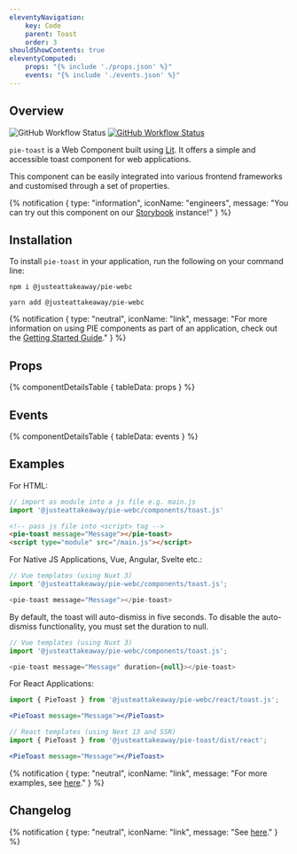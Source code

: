 ```yaml
---
eleventyNavigation:
    key: Code
    parent: Toast
    order: 3
shouldShowContents: true
eleventyComputed:
    props: "{% include './props.json' %}"
    events: "{% include './events.json' %}"
---
```


## Overview

<p>
  <a href="https://www.npmjs.com/@justeattakeaway/pie-toast" style="text-decoration: none">
    <img alt="GitHub Workflow Status" src="https://img.shields.io/npm/v/@justeattakeaway/pie-toast.svg?label=pie-toast">
  </a>

  <a href="https://www.npmjs.com/package/@justeattakeaway/pie-webc">
    <img alt="GitHub Workflow Status" src="https://img.shields.io/npm/v/@justeattakeaway/pie-webc.svg?label=pie-webc">
  </a>
</p>

`pie-toast` is a Web Component built using [Lit](https://lit.dev/). It offers a simple and accessible toast component for web applications.

This component can be easily integrated into various frontend frameworks and customised through a set of properties.

{% notification {
  type: "information",
  iconName: "engineers",
  message: "You can try out this component on our [Storybook](https://webc.pie.design/?path=/docs/toast) instance!"
} %}

## Installation

To install `pie-toast` in your application, run the following on your command line:

```shell
npm i @justeattakeaway/pie-webc
```

```shell
yarn add @justeattakeaway/pie-webc
```

{% notification {
  type: "neutral",
  iconName: "link",
  message: "For more information on using PIE components as part of an application, check out the [Getting Started Guide](https://github.com/justeattakeaway/pie/wiki/Getting-started-with-PIE-Web-Components)."
} %}

## Props

{% componentDetailsTable {
  tableData: props
} %}

## Events

{% componentDetailsTable {
  tableData: events
} %}

## Examples

For HTML:

```js
// import as module into a js file e.g. main.js
import '@justeattakeaway/pie-webc/components/toast.js'
```

```html
<!-- pass js file into <script> tag -->
<pie-toast message="Message"></pie-toast>
<script type="module" src="/main.js"></script>
```

For Native JS Applications, Vue, Angular, Svelte etc.:

```js
// Vue templates (using Nuxt 3)
import '@justeattakeaway/pie-webc/components/toast.js';

<pie-toast message="Message"></pie-toast>
```

By default, the toast will auto-dismiss in five seconds. To disable the auto-dismiss functionality, you must set the duration to null.

```js
// Vue templates (using Nuxt 3)
import '@justeattakeaway/pie-webc/components/toast.js';

<pie-toast message="Message" duration={null}></pie-toast>
```

For React Applications:

```jsx
import { PieToast } from '@justeattakeaway/pie-webc/react/toast.js';

<PieToast message="Message"></PieToast>
```

```jsx
// React templates (using Next 13 and SSR)
import { PieToast } from '@justeattakeaway/pie-toast/dist/react';

<PieToast message="Message"></PieToast>
```

{% notification {
  type: "neutral",
  iconName: "link",
  message: "For more examples, see [here](https://github.com/justeattakeaway/pie-aperture/tree/main)."
} %}

## Changelog

{% notification {
  type: "neutral",
  iconName: "link",
  message: "See [here](https://github.com/justeattakeaway/pie/blob/main/packages/components/pie-toast/CHANGELOG.md)."
} %}
